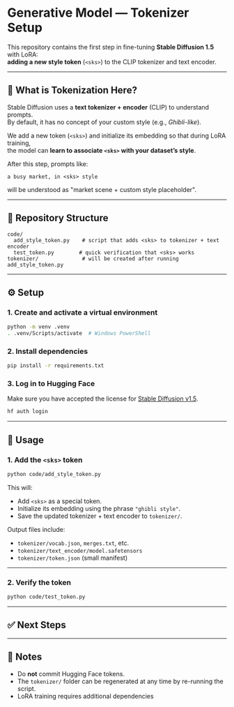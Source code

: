 # Generative Model — Tokenizer Setup

This repository contains the first step in fine-tuning **Stable Diffusion 1.5** with LoRA:  
**adding a new style token** (`<sks>`) to the CLIP tokenizer and text encoder.

---

## 📌 What is Tokenization Here?

Stable Diffusion uses a **text tokenizer + encoder** (CLIP) to understand prompts.  
By default, it has no concept of your custom style (e.g., *Ghibli-like*).  

We add a new token (`<sks>`) and initialize its embedding so that during LoRA training,  
the model can **learn to associate `<sks>` with your dataset’s style**.

After this step, prompts like:

```
a busy market, in <sks> style
```

will be understood as "market scene + custom style placeholder".

---

## 📂 Repository Structure

```
code/
  add_style_token.py    # script that adds <sks> to tokenizer + text encoder
  test_token.py        # quick verification that <sks> works
tokenizer/              # will be created after running add_style_token.py
```

---

## ⚙️ Setup

### 1. Create and activate a virtual environment

```bash
python -m venv .venv
. .venv/Scripts/activate  # Windows PowerShell
```

### 2. Install dependencies

```bash
pip install -r requirements.txt
```

### 3. Log in to Hugging Face

Make sure you have accepted the license for [Stable Diffusion v1.5](https://huggingface.co/runwayml/stable-diffusion-v1-5).

```bash
hf auth login
```

---

## 🚀 Usage

### 1. Add the `<sks>` token

```bash
python code/add_style_token.py
```

This will:

- Add `<sks>` as a special token.
- Initialize its embedding using the phrase `"ghibli style"`.
- Save the updated tokenizer + text encoder to `tokenizer/`.

Output files include:

- `tokenizer/vocab.json`, `merges.txt`, etc.
- `tokenizer/text_encoder/model.safetensors`
- `tokenizer/token.json` (small manifest)

---

### 2. Verify the token

```bash
python code/test_token.py
```
---

## ✅ Next Steps


---

## 📝 Notes

- Do **not** commit Hugging Face tokens.  
- The `tokenizer/` folder can be regenerated at any time by re-running the script.  
- LoRA training requires additional dependencies

